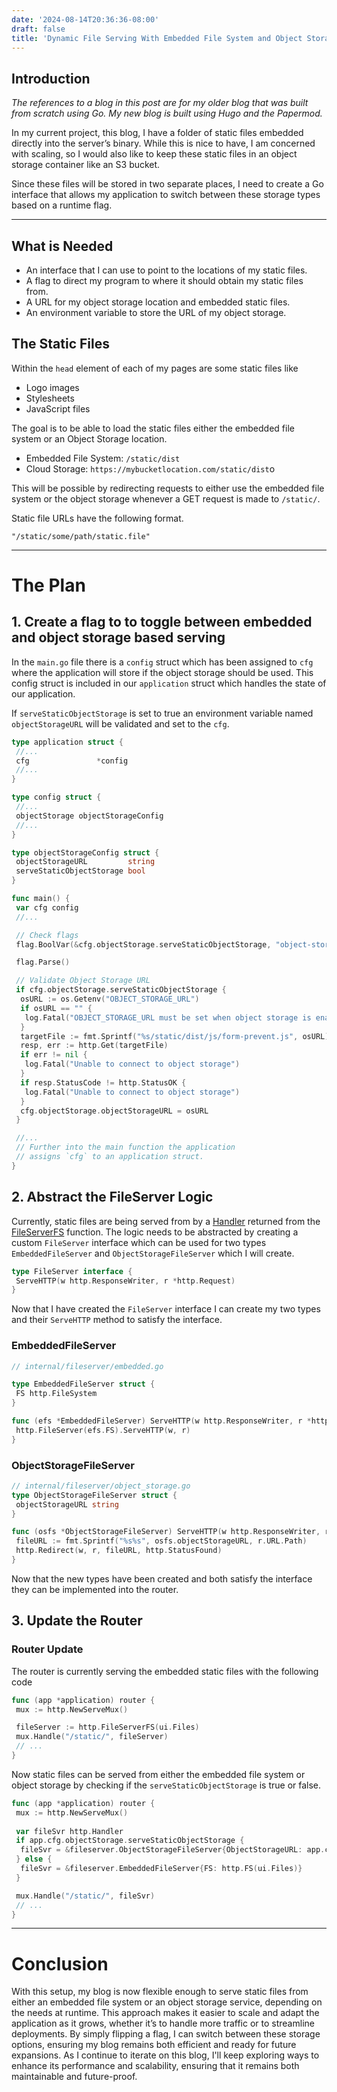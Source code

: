 ```yaml
---
date: '2024-08-14T20:36:36-08:00'
draft: false 
title: 'Dynamic File Serving With Embedded File System and Object Storage in Go File Serving With Embedded File System and Object Storage in Go'
---
```

## Introduction

*The references to a blog in this post are for my older blog that was built from
scratch using Go. My new blog is built using Hugo and the Papermod.*

In my current project, this blog, I have a folder of static files embedded directly into the server’s binary. While this is nice to have, I am concerned with scaling, so I would also like to keep these static files in an object storage container like an S3 bucket.

Since these files will be stored in two separate places, I need to create a Go interface that allows my application to switch between these storage types based on a runtime flag.

---

## What is Needed

- An interface that I can use to point to the locations of my static files.
- A flag to direct my program to where it should obtain my static files from.
- A URL for my object storage location and embedded static files.
- An environment variable to store the URL of my object storage.

## The Static Files

Within the `head` element of each of my pages are some static files like

- Logo images
- Stylesheets
- JavaScript files

The goal is to  be able to load the static files either the embedded file system or an Object Storage location.

- Embedded File System: `/static/dist`
- Cloud Storage: `https://mybucketlocation.com/static/dist`o

This will be possible by redirecting requests to either use the embedded file system or the object storage whenever a GET request is made to `/static/`.

Static file URLs  have the following format.

```text
"/static/some/path/static.file"
```

---

# The Plan

## 1. Create a flag to to toggle between embedded and object storage based serving

In the `main.go` file there is a `config` struct which has been assigned to `cfg` where the application will store if the object storage should be used. This config struct is included in our `application` struct which handles the state of our application.

If `serveStaticObjectStorage` is set to true an environment variable named `objectStorageURL` will be validated and set to the `cfg`.

```go
type application struct {
 //...
 cfg               *config
 //...
}

type config struct {
 //...
 objectStorage objectStorageConfig
 //...
}

type objectStorageConfig struct {
 objectStorageURL         string
 serveStaticObjectStorage bool
}

func main() {
 var cfg config
 //...

 // Check flags
 flag.BoolVar(&cfg.objectStorage.serveStaticObjectStorage, "object-storage", false, "Serve static files from object storage")

 flag.Parse()

 // Validate Object Storage URL
 if cfg.objectStorage.serveStaticObjectStorage {
  osURL := os.Getenv("OBJECT_STORAGE_URL")
  if osURL == "" {
   log.Fatal("OBJECT_STORAGE_URL must be set when object storage is enabled")
  }
  targetFile := fmt.Sprintf("%s/static/dist/js/form-prevent.js", osURL)
  resp, err := http.Get(targetFile)
  if err != nil {
   log.Fatal("Unable to connect to object storage")
  }
  if resp.StatusCode != http.StatusOK {
   log.Fatal("Unable to connect to object storage")
  }
  cfg.objectStorage.objectStorageURL = osURL
 }

 //...
 // Further into the main function the application
 // assigns `cfg` to an application struct.
}

```

## 2. Abstract the FileServer Logic

Currently, static files are being served from by a [Handler](https://pkg.go.dev/net/http#Handler) returned from the [FileServerFS](https://pkg.go.dev/net/http#FileServerFS) function. The logic needs to be abstracted by creating a custom `FileServer` interface which can be used for two types `EmbeddedFileServer` and `ObjectStorageFileServer` which I will create.

```go
type FileServer interface {
 ServeHTTP(w http.ResponseWriter, r *http.Request)
}
```

Now that I have created the `FileServer` interface  I can create my two types and their `ServeHTTP` method to satisfy the interface.

### EmbeddedFileServer

```go
// internal/fileserver/embedded.go

type EmbeddedFileServer struct {
 FS http.FileSystem
}

func (efs *EmbeddedFileServer) ServeHTTP(w http.ResponseWriter, r *http.Request) {
 http.FileServer(efs.FS).ServeHTTP(w, r)
}
```

### ObjectStorageFileServer

```go
// internal/fileserver/object_storage.go
type ObjectStorageFileServer struct {
 objectStorageURL string
}

func (osfs *ObjectStorageFileServer) ServeHTTP(w http.ResponseWriter, r *http.Request){
 fileURL := fmt.Sprintf("%s%s", osfs.objectStorageURL, r.URL.Path)
 http.Redirect(w, r, fileURL, http.StatusFound)
}
```

Now that the new types have been created and both satisfy the interface they can be implemented into the router.

## 3. Update the Router

### Router Update

The router is currently serving the embedded static files with the following code

```go
func (app *application) router {
 mux := http.NewServeMux()

 fileServer := http.FileServerFS(ui.Files)
 mux.Handle("/static/", fileServer)
 // ...
}
```

Now static files can be served from either the embedded file system or object storage by checking if the `serveStaticObjectStorage` is true or false.

```go
func (app *application) router {
 mux := http.NewServeMux()
 
 var fileSvr http.Handler
 if app.cfg.objectStorage.serveStaticObjectStorage {
  fileSvr = &fileserver.ObjectStorageFileServer{ObjectStorageURL: app.cfg.objectStorage.objectStorageURL}
 } else {
  fileSvr = &fileserver.EmbeddedFileServer{FS: http.FS(ui.Files)}
 }

 mux.Handle("/static/", fileSvr)
 // ...
}
```

---

# Conclusion

With this setup, my blog is now flexible enough to serve static files from either an embedded file system or an object storage service, depending on the needs at runtime. This approach makes it easier to scale and adapt the application as it grows, whether it’s to handle more traffic or to streamline deployments. By simply flipping a flag, I can switch between these storage options, ensuring my blog remains both efficient and ready for future expansions. As I continue to iterate on this blog, I'll keep exploring ways to enhance its performance and scalability, ensuring that it remains both maintainable and future-proof.
